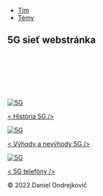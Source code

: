 <!DOCTYPE html>

<html>

<head>
    <title>Index</title>
    <meta charset="UTF-8">
	<meta name="description" content="5G">
    <meta name="keywords" content="index (1).html">
    <meta name="author" content="Daniel Ondrejkovič">
    <link rel="stylesheet" type="text/css" href="css (6).css">
	<meta name="viewport"content="width=device-width, initial-scale=1.0">
</head>

<body>

<nav id="navbar" class="horizontal-navbar">
<ul class="nav-list">
  <li><a href="Tím (5).html">Tím</a></li>
  <li><a href="#themes">Témy</a></li>
</ul>
</nav>

<section id="h1-section" class="welcome-section">
    <h1>5G sieť webstránka</h1>
</section>
<br></br>
<br></br>
<br></br>
<section>
    <div class="grid-container">
        <a href="História 5G (2).html" class="theme">		
            <img class="foto" src="http://ipravda.sk/res/2020/11/25/thumbs/5g-clanokW.jpg" alt="5G" />
		<p class="project">
            <span class="code">&lt;</span> História 5G	
			<span class="code">&#47;&gt;</span>	
        </p>
        <a href="Výhody a nevýhody 5G (3).html" class="theme">
            <img class="foto" src="https://i.alza.sk/Foto/or/articles/28354/img/5g-site-v-cr.jpg" alt="5G" /> 
        <p class="project">
            <span class="code">&lt;</span> Výhody a nevýhody 5G
            <span class="code">&#47;&gt;</span>			
        </p>
        <a href="5G telefóny (4).html" class="theme">
            <img class="foto" src="http://ocdn.eu/images/pulscms/ZGU7MDA_/839e9469-a53d-4a57-a76a-665f22f4b5ca.jpeg" alt="5G" />
        <p class="project">
			<span class="code">&lt;</span> 5G telefóny
            <span class="code">&#47;&gt;</span>		 
        </p>		
        </a>
    </div>
</section>

<footer>
    <p>&copy; 2022 Daniel Ondrejkovič</p>
</footer>

</body>
</html>
